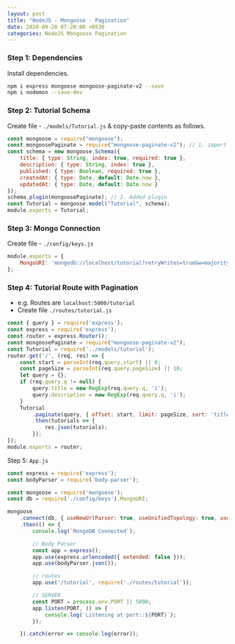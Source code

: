 ```yaml
---
layout: post
title: "NodeJS - Mongoose - Pagination"
date: 2020-09-28 07:20:00 +0530
categories: NodeJS Mongoose Pagination
---
```


### Step 1: Dependencies
Install dependencies.

```sh
npm i express mongoose mongoose-paginate-v2 --save
npm i nodemon --save-dev
```

### Step 2: Tutorial Schema
Create file - `./models/Tutorial.js` & copy-paste contents as follows.

```js
const mongoose = require("mongoose");
const mongoosePaginate = require("mongoose-paginate-v2"); // 1. import
const schema = new mongoose.Schema({
    title: { type: String, index: true, required: true },
    description: { type: String, index: true },
    published: { type: Boolean, required: true },
    createdAt: { type: Date, default: Date.now },
    updatedAt: { type: Date, default: Date.now }
});
schema.plugin(mongoosePaginate); // 2. Added plugin
const Tutorial = mongoose.model("Tutorial", schema);
module.exports = Tutorial;
```

### Step 3: Mongo Connection
Create file - `./config/keys.js`

```js
module.exports = {
    MongoURI: 'mongodb://localhost/tutorial?retryWrites=true&w=majority'
};
```

### Step 4: Tutorial Route with Pagination
- e.g. Routes are `localhost:5000/tutorial`
- Create file `./routes/tutorial.js`

```js
const { query } = require('express');
const express = require('express');
const router = express.Router();
const mongoosePaginate = require("mongoose-paginate-v2");
const Tutorial = require('../models/tutorial');
router.get('/', (req, res) => {
    const start = parseInt(req.query.start) || 0;
    const pageSize = parseInt(req.query.pageSize) || 10;
    let query = {};
    if (req.query.q != null) {
        query.title = new RegExp(req.query.q, 'i');
        query.description = new RegExp(req.query.q, 'i');
    }
    Tutorial
        .paginate(query, { offset: start, limit: pageSize, sort: 'title' })
        .then(tutorials => {
            res.json(tutorials);
        });
});
module.exports = router;
```

Step 5: `App.js`

```js
const express = require('express');
const bodyParser = require('body-parser');

const mongoose = require('mongoose');
const db = require('./config/keys').MongoURI;

mongoose
    .connect(db, { useNewUrlParser: true, useUnifiedTopology: true, useCreateIndex: true })
    .then(() => {
        console.log(`MongoDB Connected`);

        // Body Parser
        const app = express();
        app.use(express.urlencoded({ extended: false }));
        app.use(bodyParser.json());

        // routes
        app.use('/tutorial', require('./routes/tutorial'));

        // SERVER
        const PORT = process.env.PORT || 5000;
        app.listen(PORT, () => {
            console.log(`Listening at port::${PORT}`);
        });

    }).catch(error => console.log(error));
```